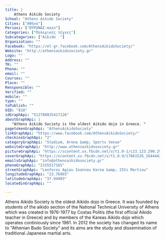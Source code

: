 ```yaml
---
title: |
    Athens Aikido Society
School: "Athens Aikido Society"
Cities: ["Αθήνα"]
Perioxi: ["ΒΥΡΩΝΑΣ-main"]
Categories: ["Πολεμικές τέχνες"]
Subcategories: ["Aikido  "]
Organization: ""
Facebook: "https://el-gr.facebook.com/AthensAikidoSociety/"
Website: "http://athensaikidosociety.gr"
Logo: ""
Address: ""
TK: ""
Phone: ""
email: ""
Courses: ""
Place: ""
Rensponsible: ""
Verified: ""
mobile: ""
type: ""
toPublish: ""
UID: "810"
idGraphApi: "512780935417126"
aboutGraphApi: | 
   "Athens Aikido Society is the oldest Aikido dojo in Greece. "
pagetokenGraphApi: "AthensAikidoSociety"
linkGraphApi: "https://www.facebook.com/AthensAikidoSociety/"
checkinsGraphApi: "2"
categoryGraphApi: "Stadium, Arena &amp; Sports Venue"
websiteGraphApi: "http://www.athensaikidosociety.gr"
pictureGraphApi: "https://scontent.xx.fbcdn.net/v/t1.0-1/c23.123.290.290/s50x50/71457_520631207965432_1477475377_n.png?oh=bbb2144b1f7cf6755ba0150a5515a9be&amp;oe=5B49703B"
coverGraphApi: "https://scontent.xx.fbcdn.net/v/t1.0-9/17861526_1644442032251005_3836281225833639766_n.jpg?oh=48b8e171c654fb5c7ca70b302d87ca0c&amp;oe=5B35B778"
emailsGraphApi: "info@athensaikidosociety.gr"
phoneGraphApi: "2155517165"
streetGraphApi: "Leoforos Agiou Ioannou Karea &amp; 25Is Martiou"
longitudeGraphApi: "23.76903"
latitudeGraphApi: "37.94903"
locatedinGraphApi: ""

---
```


Athens Aikido Society is the oldest Aikido dojo in Greece. It was founded by students of the aikido section of the National Technical University of Athens which was created in 1976-1977 by Costas Politis (the first official Aikido teacher in Greece) and by members of the Kareas Aikido dojo which operates continiously since 1981. In 2012 the society has changed its name to &quot;Athenian Budo Society&quot; and its aims are the study and dissemination of traditional Japanese martial arts.

